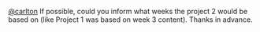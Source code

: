 [@carlton](/u/carlton)
If possible, could you inform what weeks the project 2 would be based on (like
Project 1 was based on week 3 content). Thanks in advance.